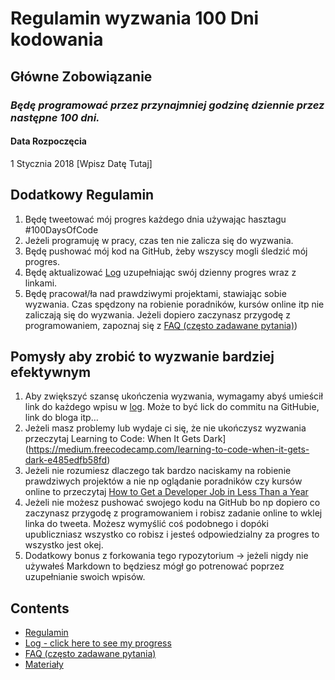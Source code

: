 # Regulamin wyzwania 100 Dni kodowania

## Główne Zobowiązanie
### *Będę programować przez przynajmniej godzinę dziennie przez następne 100 dni.*

#### Data Rozpoczęcia
1 Stycznia 2018 [Wpisz Datę Tutaj]

## Dodatkowy Regulamin
1. Będę tweetować mój progres każdego dnia używając hasztagu #100DaysOfCode
2. Jeżeli programuję w pracy, czas ten nie zalicza się do wyzwania.
3. Będę pushować mój kod na GitHub, żeby wszyscy mogli śledzić mój progres.
4. Będę aktualizować [Log](log.md) uzupełniając swój dzienny progres wraz z linkami.
5. Będę pracował/ła nad prawdziwymi projektami, stawiając sobie wyzwania. Czas spędzony na robienie poradników, kursów online itp nie zaliczają się do wyzwania. Jeżeli dopiero zaczynasz przygodę z programowaniem, zapoznaj się z [FAQ (często zadawane pytania)](FAQ-pl.md))


## Pomysły aby zrobić to wyzwanie bardziej efektywnym
1. Aby zwiększyć szansę ukończenia wyzwania, wymagamy abyś umieścił link do każdego wpisu w [log](log.md). Może to być lick do commitu na GitHubie, link do bloga itp…
2. Jeżeli masz problemy lub wydaje ci się, że nie ukończysz wyzwania przeczytaj Learning to Code: When It Gets Dark](https://medium.freecodecamp.com/learning-to-code-when-it-gets-dark-e485edfb58fd)
3. Jeżeli nie rozumiesz dlaczego tak bardzo naciskamy na robienie prawdziwych projektów a nie np oglądanie poradników czy kursów online to przeczytaj  [How to Get a Developer Job in Less Than a Year](https://medium.freecodecamp.com/how-to-get-a-developer-job-in-less-than-a-year-c27bbfe71645)
4. Jeżeli nie możesz pushować swojego kodu na GitHub bo np dopiero co zaczynasz przygodę z programowaniem i robisz zadanie online to wklej linka do tweeta. Możesz wymyślić coś podobnego i dopóki upubliczniasz wszystko co robisz i jesteś odpowiedzialny za progres to wszystko jest okej.
5. Dodatkowy bonus z forkowania tego rypozytorium -> jeżeli nigdy nie używałeś Markdown to będziesz mógł go potrenować poprzez uzupełnianie swoich wpisów.


## Contents
* [Regulamin](regulamin.md)
* [Log - click here to see my progress](log.md)
* [FAQ (często zadawane pytania)](FAQ-pl.md)
* [Materiały](materiały.md)